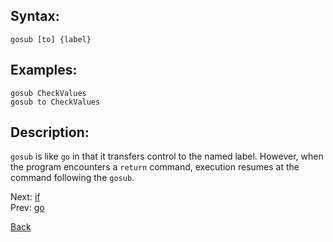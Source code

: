 ## Syntax:
`gosub [to] {label}`
## Examples:
`gosub CheckValues`  
`gosub to CheckValues`
## Description:
`gosub` is like `go` in that it transfers control to the named label. However, when the program encounters a `return` command, execution resumes at the command following the `gosub`.

Next: [if](if.md)  
Prev: [go](go.md)

[Back](../README.md)
